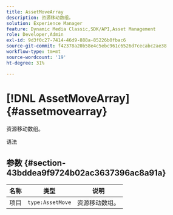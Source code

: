 ```yaml
---
title: AssetMoveArray
description: 资源移动数组。
solution: Experience Manager
feature: Dynamic Media Classic,SDK/API,Asset Management
role: Developer,Admin
exl-id: 9d3f0c27-7414-46d9-888a-85226b0fbac6
source-git-commit: f42378a20b58e4c5ebc961c6526d7cecabc2ae38
workflow-type: tm+mt
source-wordcount: '19'
ht-degree: 31%

---
```


# [!DNL AssetMoveArray]{#assetmovearray}

资源移动数组。

语法

## 参数 {#section-43bddea9f9724b02ac3637396ac8a91a}

| 名称 | 类型 | 说明 |
|---|---|---|
| 项目 | `type:AssetMove` | 资源移动数组。 |
